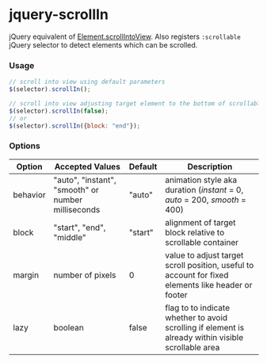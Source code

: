 jquery-scrollIn
===============

jQuery equivalent of [Element.scrollIntoView](https://developer.mozilla.org/en-US/docs/Web/API/Element/scrollIntoView).
Also registers `:scrollable` jQuery selector to detect elements which can be scrolled.

### Usage

```javascript
// scroll into view using default parameters
$(selector).scrollIn();

// scroll into view adjusting target element to the bottom of scrollable container
$(selector).scrollIn(false);
// or
$(selector).scrollIn({block: "end"});
```

### Options

| Option   | Accepted Values | Default | Description |
| -------- | ----------------| ------- | ----------- |
| behavior | "auto", "instant", "smooth" or number milliseconds | "auto" | animation style aka duration (*instant* = 0, *auto* = 200, *smooth* = 400) |
| block    | "start", "end", "middle" | "start" | alignment of target block relative to scrollable container
| margin   | number of pixels | 0 | value to adjust target scroll position, useful to account for fixed elements like header or footer |
| lazy     | boolean | false | flag to to indicate whether to avoid scrolling if element is already within visible scrollable area |
